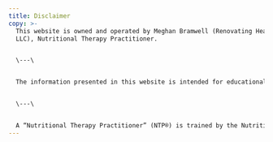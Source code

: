```yaml
---
title: Disclaimer
copy: >-
  This website is owned and operated by Meghan Bramwell (Renovating Health,
  LLC), Nutritional Therapy Practitioner.


  \-﻿--\


  The information presented in this website is intended for educational purposes only, and it hasn't been evaluated by the Food and Drug Administration. This information isn't intended to diagnose, treat, cure or prevent any condition or disease, nor is it medical advice. The information on this website does not replace the advice of a physician. One should always consult a qualified medical professional before engaging in any dietary and/or lifestyle change. It is the responsibility of the individual to consult with their physician prior to making any dietary or supplemental changes.


  \-﻿--\


  A “Nutritional Therapy Practitioner” (NTP®) is trained by the Nutritional Therapy Association, Inc.® which grants a certificate of completion to students who have successfully met course requirements, including written and practical examinations. Note that a Nutritional Therapy Practitioner does not diagnose or treat disease, but instead makes nutritional recommendations for balancing the body and promoting optimal wellness. Nutritional Therapy Practitioners are approved by the Nutritional Therapy Association as a certifying organization, but are not licensed or certified by any state. Please check with your state for specific information on licensing requirements.
---
```

